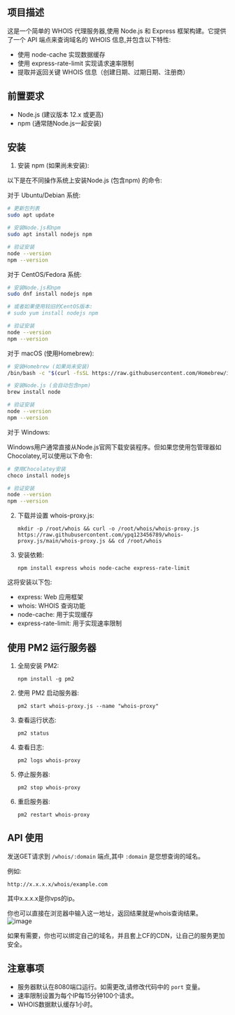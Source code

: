 ## 项目描述

这是一个简单的 WHOIS 代理服务器,使用 Node.js 和 Express 框架构建。它提供了一个 API 端点来查询域名的 WHOIS 信息,并包含以下特性:

- 使用 node-cache 实现数据缓存
- 使用 express-rate-limit 实现请求速率限制
- 提取并返回关键 WHOIS 信息（创建日期、过期日期、注册商）

## 前置要求

- Node.js (建议版本 12.x 或更高)
- npm (通常随Node.js一起安装)

## 安装

1. 安装 npm (如果尚未安装):

以下是在不同操作系统上安装Node.js (包含npm) 的命令:

对于 Ubuntu/Debian 系统:

```bash
# 更新包列表
sudo apt update

# 安装Node.js和npm
sudo apt install nodejs npm

# 验证安装
node --version
npm --version
```

对于 CentOS/Fedora 系统:

```bash
# 安装Node.js和npm
sudo dnf install nodejs npm

# 或者如果使用较旧的CentOS版本:
# sudo yum install nodejs npm

# 验证安装
node --version
npm --version
```

对于 macOS (使用Homebrew):

```bash
# 安装Homebrew (如果尚未安装)
/bin/bash -c "$(curl -fsSL https://raw.githubusercontent.com/Homebrew/install/HEAD/install.sh)"

# 安装Node.js (会自动包含npm)
brew install node

# 验证安装
node --version
npm --version
```

对于 Windows:

Windows用户通常直接从Node.js官网下载安装程序。但如果您使用包管理器如Chocolatey,可以使用以下命令:

```bash
# 使用Chocolatey安装
choco install nodejs

# 验证安装
node --version
npm --version
```

2. 下载并设置 whois-proxy.js:
   ```
   mkdir -p /root/whois && curl -o /root/whois/whois-proxy.js https://raw.githubusercontent.com/ypq123456789/whois-proxy.js/main/whois-proxy.js && cd /root/whois
   ```
   
3. 安装依赖:
   ```
   npm install express whois node-cache express-rate-limit
   ```

这将安装以下包:
- express: Web 应用框架
- whois: WHOIS 查询功能
- node-cache: 用于实现缓存
- express-rate-limit: 用于实现速率限制


## 使用 PM2 运行服务器

1. 全局安装 PM2:
   ```
   npm install -g pm2
   ```

2. 使用 PM2 启动服务器:
   ```
   pm2 start whois-proxy.js --name "whois-proxy"
   ```

3. 查看运行状态:
   ```
   pm2 status
   ```

4. 查看日志:
   ```
   pm2 logs whois-proxy
   ```

5. 停止服务器:
   ```
   pm2 stop whois-proxy
   ```

6. 重启服务器:
   ```
   pm2 restart whois-proxy
   ```

## API 使用

发送GET请求到 `/whois/:domain` 端点,其中 `:domain` 是您想查询的域名。

例如:
```
http://x.x.x.x/whois/example.com
```
其中x.x.x.x是你vps的ip。

你也可以直接在浏览器中输入这一地址，返回结果就是whois查询结果。
![image](https://github.com/ypq123456789/whois-proxy.js/assets/114487221/762506fd-35ba-4099-aa18-d1d8b5fbbffd)

如果有需要，你也可以绑定自己的域名，并且套上CF的CDN，让自己的服务更加安全。

## 注意事项

- 服务器默认在8080端口运行。如需更改,请修改代码中的 `port` 变量。
- 速率限制设置为每个IP每15分钟100个请求。
- WHOIS数据默认缓存1小时。
